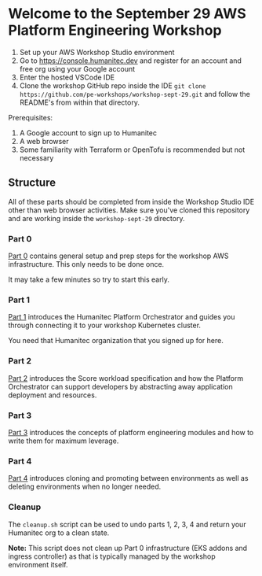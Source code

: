 # Welcome to the September 29 AWS Platform Engineering Workshop

1. Set up your AWS Workshop Studio environment
2. Go to <https://console.humanitec.dev> and register for an account and free org using your Google account
3. Enter the hosted VSCode IDE
4. Clone the workshop GitHub repo inside the IDE `git clone https://github.com/pe-workshops/workshop-sept-29.git` and follow the README's from within that directory.

Prerequisites:

1. A Google account to sign up to Humanitec
2. A web browser
3. Some familiarity with Terraform or OpenTofu is recommended but not necessary

## Structure

All of these parts should be completed from inside the Workshop Studio IDE other than web browser activities. Make sure you've cloned this repository and are working inside the `workshop-sept-29` directory.

### Part 0

[Part 0](./part_0/README.md) contains general setup and prep steps for the workshop AWS infrastructure. This only needs to be done once. 

It may take a few minutes so try to start this early.

### Part 1

[Part 1](./part_1/README.md) introduces the Humanitec Platform Orchestrator and guides you through connecting it to your workshop Kubernetes cluster.

You need that Humanitec organization that you signed up for here.

### Part 2

[Part 2](./part_2/README.md) introduces the Score workload specification and how the Platform Orchestrator can support developers by abstracting away application deployment and resources.

### Part 3

[Part 3](./part_3/README.md) introduces the concepts of platform engineering modules and how to write them for maximum leverage.

### Part 4

[Part 4](./part_4/README.md) introduces cloning and promoting between environments as well as deleting environments when no longer needed.

### Cleanup

The `cleanup.sh` script can be used to undo parts 1, 2, 3, 4 and return your Humanitec org to a clean state.

**Note:** This script does not clean up Part 0 infrastructure (EKS addons and ingress controller) as that is typically managed by the workshop environment itself.
